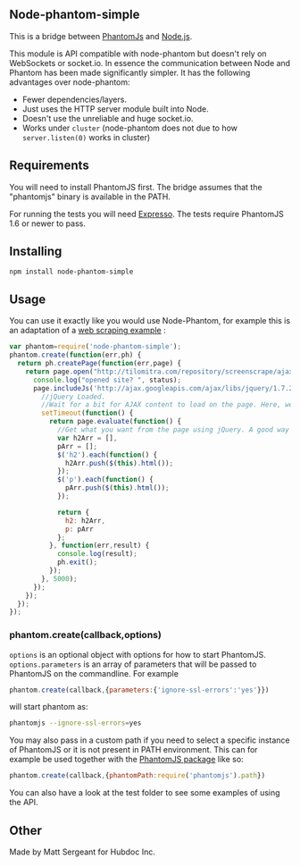 Node-phantom-simple
---------------

This is a bridge between [PhantomJs](http://phantomjs.org/) and [Node.js](http://nodejs.org/).

This module is API compatible with node-phantom but doesn't rely on WebSockets
or socket.io. In essence the communication between Node and Phantom has been
made significantly simpler. It has the following advantages over node-phantom:

  - Fewer dependencies/layers.
  - Just uses the HTTP server module built into Node.
  - Doesn't use the unreliable and huge socket.io.
  - Works under `cluster` (node-phantom does not due to how `server.listen(0)` works in cluster)

Requirements
------------
You will need to install PhantomJS first. The bridge assumes that the "phantomjs" binary is available in the PATH.

For running the tests you will need [Expresso](http://visionmedia.github.com/expresso/). The tests require PhantomJS 1.6 or newer to pass.

Installing
----------

    npm install node-phantom-simple


Usage
-----
You can use it exactly like you would use Node-Phantom, for example this is an adaptation of a [web scraping example](http://net.tutsplus.com/tutorials/javascript-ajax/web-scraping-with-node-js/) :

```javascript
var phantom=require('node-phantom-simple');
phantom.create(function(err,ph) {
  return ph.createPage(function(err,page) {
    return page.open("http://tilomitra.com/repository/screenscrape/ajax.html", function(err,status) {
      console.log("opened site? ", status);
      page.includeJs('http://ajax.googleapis.com/ajax/libs/jquery/1.7.2/jquery.min.js', function(err) {
        //jQuery Loaded.
        //Wait for a bit for AJAX content to load on the page. Here, we are waiting 5 seconds.
        setTimeout(function() {
          return page.evaluate(function() {
            //Get what you want from the page using jQuery. A good way is to populate an object with all the jQuery commands that you need and then return the object.
            var h2Arr = [],
            pArr = [];
            $('h2').each(function() {
              h2Arr.push($(this).html());
            });
            $('p').each(function() {
              pArr.push($(this).html());
            });

            return {
              h2: h2Arr,
              p: pArr
            };
          }, function(err,result) {
            console.log(result);
            ph.exit();
          });
        }, 5000);
      });
	});
  });
});
```

### phantom.create(callback,options)

`options` is an optional object with options for how to start PhantomJS.
`options.parameters` is an array of parameters that will be passed to PhantomJS on the commandline.
For example

```javascript
phantom.create(callback,{parameters:{'ignore-ssl-errors':'yes'}})
```

will start phantom as:

```bash
phantomjs --ignore-ssl-errors=yes
```

You may also pass in a custom path if you need to select a specific instance of PhantomJS or it is not present in PATH environment.
This can for example be used together with the [PhantomJS package](https://npmjs.org/package/phantomjs) like so:

```javascript
phantom.create(callback,{phantomPath:require('phantomjs').path})
```

You can also have a look at the test folder to see some examples of using the API.

Other
-----
Made by Matt Sergeant for Hubdoc Inc.

